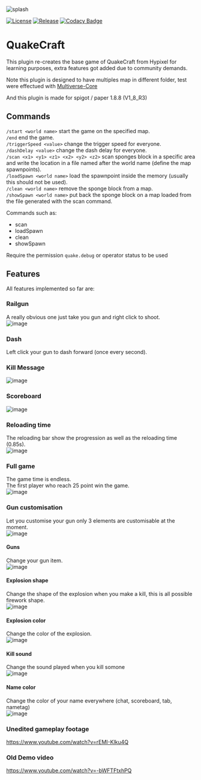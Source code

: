 ![splash](https://user-images.githubusercontent.com/30992311/133886844-88899994-fcee-4850-af65-3d9aab4726cb.png)

[![License](https://img.shields.io/github/license/Blackoutburst/QuakeCraft.svg)](LICENSE)
[![Release](https://img.shields.io/github/release/Blackoutburst/QuakeCraft.svg)](https://github.com/Blackoutburst/QuakeCraft/releases)
[![Codacy Badge](https://app.codacy.com/project/badge/Grade/a0e7c7d8e9b44594b5c8469ac6be0f21)](https://www.codacy.com/gh/Blackoutburst/QuakeCraft/dashboard?utm_source=github.com&amp;utm_medium=referral&amp;utm_content=Blackoutburst/QuakeCraft&amp;utm_campaign=Badge_Grade)

# QuakeCraft
This plugin re-creates the base game of QuakeCraft from Hypixel for learning purposes, extra features got added due to community demands.

Note this plugin is designed to have multiples map in different folder, test were effectued with [Multiverse-Core](https://dev.bukkit.org/projects/multiverse-core)

And this plugin is made for spigot / paper 1.8.8 (V1_8_R3)

## Commands
`/start <world name>` start the game on the specified map.\
`/end` end the game.\
`/triggerSpeed <value>` change the trigger speed for everyone.\
`/dashDelay <value>` change the dash delay for everyone.\
`/scan <x1> <y1> <z1> <x2> <y2> <z2>` scan sponges block in a specific area and write the location in a file named after the world name (define the map spawnpoints).\
`/loadSpawn <world name>` load the spawnpoint inside the memory (usually this should not be used).\
`/clean <world name>` remove the sponge block from a map.\
`/showSpawn <world name>` put back the sponge block on a map loaded from the file generated with the scan command.

Commands such as:
- scan
- loadSpawn
- clean
- showSpawn

Require the permission `quake.debug` or operator status to be used

## Features
All features implemented so far are:

### Railgun
A really obvious one just take you gun and right click to shoot.\
![image](https://user-images.githubusercontent.com/30992311/147683395-80eb1880-d993-4784-bb88-ca12d3791c7f.png)

### Dash
Left click your gun to dash forward (once every second).

### Kill Message
![image](https://user-images.githubusercontent.com/30992311/147683633-ee76adea-fe6f-4fc5-b09c-cc25b9dad69b.png)

### Scoreboard
![image](https://user-images.githubusercontent.com/30992311/147683718-85786885-fe3c-45d5-b179-4ff8949b09de.png)


### Reloading time
The reloading bar show the progression as well as the reloading time (0.85s).\
![image](https://user-images.githubusercontent.com/30992311/133885065-7e333c50-7e2e-4d61-bb21-de20064cfafd.png)

### Full game
The game time is endless.\
The first player who reach 25 point win the game.\
![image](https://user-images.githubusercontent.com/30992311/147683533-70661634-ab65-4c72-ba5e-91e5e6c768d5.png)

### Gun customisation
Let you customise your gun only 3 elements are customisable at the moment.\
![image](https://user-images.githubusercontent.com/30992311/147684238-7c603dca-6a21-488a-ae3f-4c42025faaf0.png)

#### Guns
Change your gun item.\
![image](https://user-images.githubusercontent.com/30992311/134068406-9a8f8187-1437-49f1-a681-9e161686491d.png)

#### Explosion shape
Change the shape of the explosion when you make a kill, this is all possible firework shape.\
![image](https://user-images.githubusercontent.com/30992311/134068543-6a72cef6-2668-47ae-9c84-2019f23d82c9.png)

#### Explosion color
Change the color of the explosion.\
![image](https://user-images.githubusercontent.com/30992311/134068636-73fa2077-f11b-462b-82aa-b545f2725985.png)

#### Kill sound
Change the sound played when you kill somone\
![image](https://user-images.githubusercontent.com/30992311/147684295-e009c9c6-43b4-40c9-a343-fba21f5d5fb2.png)

#### Name color
Change the color of your name everywhere (chat, scoreboard, tab, nametag)\
![image](https://user-images.githubusercontent.com/30992311/147684386-19cb0e8d-181a-479d-a0d6-32f3b2e95178.png)

### Unedited gameplay footage
https://www.youtube.com/watch?v=rEMI-Klku4Q

### Old Demo video
https://www.youtube.com/watch?v=-bWFTFtxhPQ
